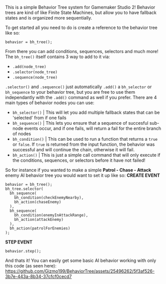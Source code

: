 This is a simple Behavior Tree system for Gamemaker Studio 2!
Behavior trees are kind of like Finite State Machines, but allow you to have fallback states and is organized more sequentially.

To get started all you need to do is create a reference to the behavior tree like so:
```
behavior = bh_tree();
```

From there you can add conditions, sequences, selectors and much more! The `bh_tree()` itself contains 3 way to add to it via:
- `.add(node_tree)`
- `.selector(node_tree)`
- `.sequence(node_tree)`

`.selector()` and `.sequence()` just automatically `.add()` a `bh_selector` or `bh_sequence` to your behavior tree, but you are free to
use them independantly with the `.add()` command as well if you prefer.
There are 4 main types of behavior nodes you can use:
-  `bh_selector()`   | This will let you add multiple fallback states that can be 'selected' from if one fails
-  `bh_sequence()`   | This lets you ensure that a sequence of succesful sub-node events occur, and if one fails, will return a fail for the entire branch of nodes
-  `bh_condition()`  | This can be used to run a function that returns a `true` or `false`. If `true` is returned from the input function, the behavior was successful and will continue the chain, otherwise it will fail.
-  `bh_action()`     | This is just a simple call command that will only execute if the conditions, sequences, or selectors before it have not failed!

So for instance if you wanted to make a simple **Patrol - Chase - Attack** enemy AI behavior tree you would want to set it up like so:
**CREATE EVENT**
```
behavior = bh_tree();
bh_tree.selector(
  bh_sequence(
    bh_condition(checkEnemyNearby),
    bh_action(chaseEnemy)
  ),
  bh_sequence(
    bh_condition(enemyInAttackRange),
    bh_action(attackEnemy)
  ),
  bh_action(patrolForEnemies)
);
```

**STEP EVENT**
```
behavior.step();
```
And thats it! You can easily get some basic AI behavior working with only this code (as seen here):
https://github.com/Gizmo199/BehaviorTree/assets/25496262/5f3af526-3b7e-443a-8b34-37cfcf0cecd7

